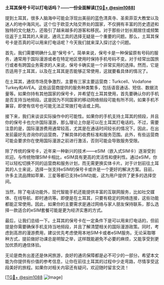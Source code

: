 **土耳其保号卡可以打电话吗？——一份全面解读[[TG💪+ @esim1088](https://t.me/s/esim1088)]**

提到土耳其，很多人脑海中可能会浮现出美丽的蓝色清真寺、圣索菲亚大教堂以及迷人的地中海风光。这个位于欧亚大陆交界处的国家，不仅拥有丰富的历史遗迹和独特的文化魅力，还吸引了越来越多的游客和移民。对于那些计划长期居住或频繁往返于土耳其的人来说，通讯工具的选择无疑是一个重要的问题。那么，土耳其保号卡是否真的可以用来打电话呢？今天我们就来深入探讨这个问题。

首先，我们需要明确什么是“保号卡”。简单来说，保号卡是一种保留原有号码的服务，通常用于国际漫游或者在特定地区使用时保持手机号码不变。对于经常出国旅行或者有跨国业务需求的人来说，保号卡确实是一个非常实用的选择。然而，它是否适用于土耳其，以及在土耳其是否能够正常使用，这就要看具体的情况了。

在土耳其，通信市场竞争激烈，主要有三家主要运营商：Turkcell、Vodafone Turkey和AVEA。这些运营商提供的服务种类繁多，包括语音通话、短信、数据流量等。如果你持有其他国家的保号卡，并希望在土耳其使用，首先要确认你的手机是否支持当地频段。这是因为不同国家的移动网络频段可能有所不同，如果手机不兼容，即使有信号也可能无法正常拨打电话或上网。

接下来，我们来谈谈实际操作中的可能性。如果你的手机支持土耳其的频段，并且你的保号卡也允许国际漫游，那么理论上你是可以在土耳其打电话的。不过，需要注意的是，国际漫游费用通常较高，尤其是在通话时间较长的情况下。因此，在出发前最好先咨询你的运营商，了解具体的收费标准和服务范围。此外，有些运营商可能会要求你在使用国际漫游之前进行激活，否则可能会导致服务受限。

除了传统的保号卡，近年来一种新兴的技术——eSIM（嵌入式SIM卡）逐渐受到欢迎。与传统物理SIM卡相比，eSIM具有更高的灵活性和便利性。通过eSIM，你可以轻松切换不同的运营商和服务计划，而无需更换实体卡片。对于计划前往土耳其的人士来说，选择一张支持eSIM的保号卡或许是一个更好的解决方案。目前，许多主流品牌如苹果、三星等都已支持eSIM功能，这为用户提供了更多的选择空间。

当然，除了电话功能外，现代智能手机还能提供丰富的互联网服务，比如社交媒体、在线导航、即时通讯等。即便是在土耳其，只要有稳定的网络连接，这些功能都能正常使用。因此，如果你的主要需求是通过网络与家人朋友保持联系，那么选择一款适合的eSIM套餐可能是更为经济实惠的方式。

最后，让我们总结一下。土耳其的保号卡在一定条件下是可以用来打电话的，但前提是你需要确保手机支持当地频段，并且了解清楚相关的国际漫游政策。同时，考虑到高昂的漫游费用，建议优先考虑使用本地SIM卡或者eSIM服务。无论采取哪种方式，提前做好功课总是明智之举，这样既能避免不必要的麻烦，又能享受到更加优质的通信体验。

无论是商务出差还是休闲旅游，良好的通讯保障都是必不可少的一部分。希望本文能为你提供有价值的参考信息，让你在前往土耳其的过程中少走弯路，尽情享受这段美好的旅程。如果你对相关内容还有疑问，欢迎随时留言交流！

[[TG💪+ @esim1088](https://t.me/s/esim1088) ![Image](https://i.postimg.cc/4NQfJmqS/Snipaste-2025-05-13-00-14-12.png)]
